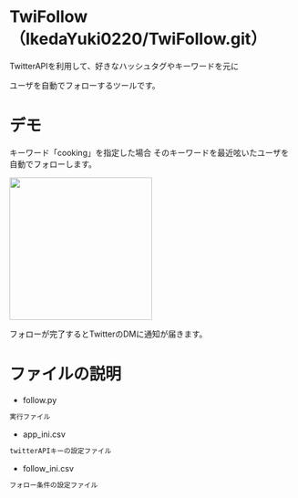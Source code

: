 # TwiFollow（IkedaYuki0220/TwiFollow.git）
 
TwitterAPIを利用して、好きなハッシュタグやキーワードを元に
 
ユーザを自動でフォローするツールです。
 
# デモ
 
キーワード「cooking」を指定した場合
そのキーワードを最近呟いたユーザを自動でフォローします。

<img src="https://user-images.githubusercontent.com/62292461/76877033-24dcad00-68b6-11ea-8a04-cc056f9dc62a.jpg" width="250">

フォローが完了するとTwitterのDMに通知が届きます。
 
# ファイルの説明
* follow.py
```bash
実行ファイル
```
   
* app_ini.csv
```bash
twitterAPIキーの設定ファイル
```
   
* follow_ini.csv
```bash
フォロー条件の設定ファイル
```
 
